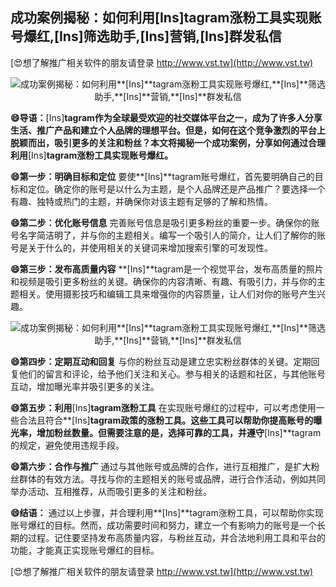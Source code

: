 ## **成功案例揭秘：如何利用**[Ins]**tagram涨粉工具实现账号爆红,**[Ins]**筛选助手,**[Ins]**营销,**[Ins]**群发私信**

[😍想了解推广相关软件的朋友请登录 http://www.vst.tw](http://www.vst.tw)

 <center><img src="https://vst.tw/MP4/tuiguang/png/4.png" alt="成功案例揭秘：如何利用**[Ins]**tagram涨粉工具实现账号爆红,**[Ins]**筛选助手,**[Ins]**营销,**[Ins]**群发私信"></center>

**😄导语：**[Ins]**tagram作为全球最受欢迎的社交媒体平台之一，成为了许多人分享生活、推广产品和建立个人品牌的理想平台。但是，如何在这个竞争激烈的平台上脱颖而出，吸引更多的关注和粉丝？本文将揭秘一个成功案例，分享如何通过合理利用**[Ins]**tagram涨粉工具实现账号爆红。**

**😄第一步：明确目标和定位**
要使**[Ins]**tagram账号爆红，首先要明确自己的目标和定位。确定你的账号是以什么为主题，是个人品牌还是产品推广？要选择一个有趣、独特或热门的主题，并确保你对该主题有足够的了解和热情。

**😄第二步：优化账号信息**
完善账号信息是吸引更多粉丝的重要一步。确保你的账号名字简洁明了，并与你的主题相关。编写一个吸引人的简介，让人们了解你的账号是关于什么的，并使用相关的关键词来增加搜索引擎的可发现性。

**😄第三步：发布高质量内容**
**[Ins]**tagram是一个视觉平台，发布高质量的照片和视频是吸引更多粉丝的关键。确保你的内容清晰、有趣、有吸引力，并与你的主题相关。使用摄影技巧和编辑工具来增强你的内容质量，让人们对你的账号产生兴趣。

 <center><img src="https://vst.tw/MP4/tuiguang/png/2.png" alt="成功案例揭秘：如何利用**[Ins]**tagram涨粉工具实现账号爆红,**[Ins]**筛选助手,**[Ins]**营销,**[Ins]**群发私信"></center>

**😄第四步：定期互动和回复**
与你的粉丝互动是建立忠实粉丝群体的关键。定期回复他们的留言和评论，给予他们关注和关心。参与相关的话题和社区，与其他账号互动，增加曝光率并吸引更多的关注。

**😄第五步：利用**[Ins]**tagram涨粉工具**
在实现账号爆红的过程中，可以考虑使用一些合法且符合**[Ins]**tagram政策的涨粉工具。这些工具可以帮助你提高账号的曝光率，增加粉丝数量。但需要注意的是，选择可靠的工具，并遵守**[Ins]**tagram的规定，避免使用违规手段。

**😄第六步：合作与推广**
通过与其他账号或品牌的合作，进行互相推广，是扩大粉丝群体的有效方法。寻找与你的主题相关的账号或品牌，进行合作活动，例如共同举办活动、互相推荐，从而吸引更多的关注和粉丝。

**😄结语：**
通过以上步骤，并合理利用**[Ins]**tagram涨粉工具，可以帮助你实现账号爆红的目标。然而，成功需要时间和努力，建立一个有影响力的账号是一个长期的过程。记住要坚持发布高质量内容，与粉丝互动，并合法地利用工具和平台的功能，才能真正实现账号爆红的目标。

[😍想了解推广相关软件的朋友请登录 http://www.vst.tw](http://www.vst.tw)



